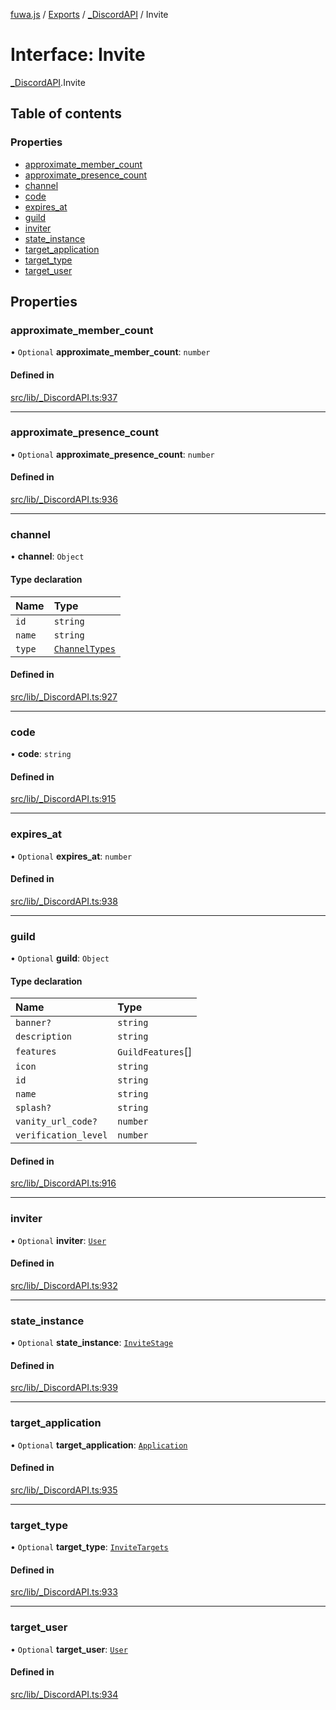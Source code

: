 [fuwa.js](../README.md) / [Exports](../modules.md) / [_DiscordAPI](../modules/_DiscordAPI.md) / Invite

# Interface: Invite

[_DiscordAPI](../modules/_DiscordAPI.md).Invite

## Table of contents

### Properties

- [approximate_member_count](_DiscordAPI.Invite.md#approximate_member_count)
- [approximate_presence_count](_DiscordAPI.Invite.md#approximate_presence_count)
- [channel](_DiscordAPI.Invite.md#channel)
- [code](_DiscordAPI.Invite.md#code)
- [expires_at](_DiscordAPI.Invite.md#expires_at)
- [guild](_DiscordAPI.Invite.md#guild)
- [inviter](_DiscordAPI.Invite.md#inviter)
- [state_instance](_DiscordAPI.Invite.md#state_instance)
- [target_application](_DiscordAPI.Invite.md#target_application)
- [target_type](_DiscordAPI.Invite.md#target_type)
- [target_user](_DiscordAPI.Invite.md#target_user)

## Properties

### approximate\_member\_count

• `Optional` **approximate\_member\_count**: `number`

#### Defined in

[src/lib/_DiscordAPI.ts:937](https://github.com/Fuwajs/Fuwa.js/blob/6865cb6/src/lib/_DiscordAPI.ts#L937)

___

### approximate\_presence\_count

• `Optional` **approximate\_presence\_count**: `number`

#### Defined in

[src/lib/_DiscordAPI.ts:936](https://github.com/Fuwajs/Fuwa.js/blob/6865cb6/src/lib/_DiscordAPI.ts#L936)

___

### channel

• **channel**: `Object`

#### Type declaration

| Name | Type |
| :------ | :------ |
| `id` | `string` |
| `name` | `string` |
| `type` | [`ChannelTypes`](../enums/_DiscordAPI.ChannelTypes.md) |

#### Defined in

[src/lib/_DiscordAPI.ts:927](https://github.com/Fuwajs/Fuwa.js/blob/6865cb6/src/lib/_DiscordAPI.ts#L927)

___

### code

• **code**: `string`

#### Defined in

[src/lib/_DiscordAPI.ts:915](https://github.com/Fuwajs/Fuwa.js/blob/6865cb6/src/lib/_DiscordAPI.ts#L915)

___

### expires\_at

• `Optional` **expires\_at**: `number`

#### Defined in

[src/lib/_DiscordAPI.ts:938](https://github.com/Fuwajs/Fuwa.js/blob/6865cb6/src/lib/_DiscordAPI.ts#L938)

___

### guild

• `Optional` **guild**: `Object`

#### Type declaration

| Name | Type |
| :------ | :------ |
| `banner?` | `string` |
| `description` | `string` |
| `features` | `GuildFeatures`[] |
| `icon` | `string` |
| `id` | `string` |
| `name` | `string` |
| `splash?` | `string` |
| `vanity_url_code?` | `number` |
| `verification_level` | `number` |

#### Defined in

[src/lib/_DiscordAPI.ts:916](https://github.com/Fuwajs/Fuwa.js/blob/6865cb6/src/lib/_DiscordAPI.ts#L916)

___

### inviter

• `Optional` **inviter**: [`User`](_DiscordAPI.User.md)

#### Defined in

[src/lib/_DiscordAPI.ts:932](https://github.com/Fuwajs/Fuwa.js/blob/6865cb6/src/lib/_DiscordAPI.ts#L932)

___

### state\_instance

• `Optional` **state\_instance**: [`InviteStage`](_DiscordAPI.InviteStage.md)

#### Defined in

[src/lib/_DiscordAPI.ts:939](https://github.com/Fuwajs/Fuwa.js/blob/6865cb6/src/lib/_DiscordAPI.ts#L939)

___

### target\_application

• `Optional` **target\_application**: [`Application`](_DiscordAPI.Application.md)

#### Defined in

[src/lib/_DiscordAPI.ts:935](https://github.com/Fuwajs/Fuwa.js/blob/6865cb6/src/lib/_DiscordAPI.ts#L935)

___

### target\_type

• `Optional` **target\_type**: [`InviteTargets`](../enums/_DiscordAPI.InviteTargets.md)

#### Defined in

[src/lib/_DiscordAPI.ts:933](https://github.com/Fuwajs/Fuwa.js/blob/6865cb6/src/lib/_DiscordAPI.ts#L933)

___

### target\_user

• `Optional` **target\_user**: [`User`](_DiscordAPI.User.md)

#### Defined in

[src/lib/_DiscordAPI.ts:934](https://github.com/Fuwajs/Fuwa.js/blob/6865cb6/src/lib/_DiscordAPI.ts#L934)
